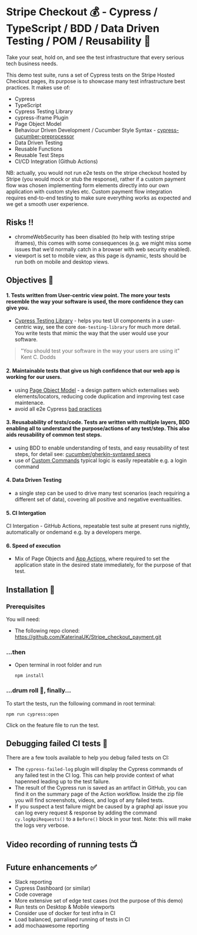 # Stripe Checkout  :moneybag: - Cypress / TypeScript / BDD / Data Driven Testing / POM / Reusability  :rocket:

Take your seat, hold on, and see the test infrastructure that every serious tech business needs.

This demo test suite, runs a set of Cypress tests on the Stripe Hosted Checkout pages, its purpose is to showcase many test infrastructure best practices. It makes use of:

- Cypress
- TypeScript
- Cypress Testing Library
- cypress-iframe Plugin
- Page Object Model
- Behaviour Driven Development / Cucumber Style Syntax - [cypress-cucumber-preprocessor](https://github.com/badeball/cypress-cucumber-preprocessor)
- Data Driven Testing
- Reusable Functions
- Reusable Test Steps
- CI/CD Integration (Github Actions)

NB: actually, you would not run e2e tests on the stripe checkout hosted by Stripe (you would mock or stub the response), rather if a custom payment flow was chosen implementing form elements directly into our own application with custom styles etc. Custom payment flow integration requires end-to-end testing to make sure everything works as expected and we get a smooth user experience.

## Risks  :bangbang:

- chromeWebSecurity has been disabled (to help with testing stripe iframes), this comes with some consequences (e.g. we might miss some issues that we’d normally catch in a browser with web security enabled).
- viewport is set to mobile view, as this page is dynamic, tests should be run both on mobile and desktop views.

## Objectives  :open_book:
#### 1. Tests written from User-centric view point. The more your tests resemble the way your software is used, the more confidence they can give you.
  - [Cypress Testing Library](https://testing-library.com/docs/cypress-testing-library/intro) - helps you test UI components in a user-centric way, see the core `dom-testing-library` for much more detail. You write tests that mimic the way that the user would use your software.

   > "You should test your software in the way your users are using it" Kent C. Dodds

#### 2. Maintainable tests that give us high confidence that our web app is working for our users.
- using [Page Object Model](https://medium.com/nerd-for-tech/cypress-page-object-model-953791736972) - a design pattern which externalises web elements/locators, reducing code duplication and improving test case maintenace.
- avoid all e2e Cypress [bad practices](https://docs.cypress.io/guides/references/best-practices)

#### 3. Reusabability of tests/code. Tests are written with multiple layers, BDD enabling all to understand the purpose/actions of any test/step. This also aids reusability of common test steps.
- using BDD to enable understanding of tests, and easy reusability of test steps, for detail see: [cucumber/gherkin-syntaxed specs](https://www.npmjs.com/package/cypress-cucumber-preprocessor)
- use of [Custom Commands](https://docs.cypress.io/api/cypress-api/custom-commands#Syntax) typical logic is easily repeatable e.g. a login command

#### 4. Data Driven Testing
- a single step can be used to drive many test scenarios (each requiring a different set of data), covering all positive and negative eventualities.

#### 5. CI Intergation
CI Intergation - GitHub Actions, repeatable test suite at present runs nightly, automatically or ondemand e.g. by a developers merge.

#### 6. Speed of execution
- Mix of Page Objects and [App Actions](https://applitools.com/blog/page-objects-app-actions-cypress/), where required to set the application state in the desired state immediately, for the purpose of that test.

## Installation  :safety_vest:
### Prerequisites

You will need:

- The following repo cloned: https://github.com/KaterinaUK/Stripe_checkout_payment.git

### ...then

- Open terminal in root folder and run 

   `npm install`

### ...drum roll  :drum:, finally...

To start the tests, run the following command in root terminal:

   `npm run cypress:open`

Click on the feature file to run the test.

## Debugging failed CI tests  :bug:

There are a few tools available to help you debug failed tests on CI:

- The `cypress-failed-log` plugin will display the Cypress commands of any failed test in the CI log. This can help provide context of what hapenned leading up to the test failure.
- The result of the Cypress run is saved as an artifact in GitHub, you can find it on the summary page of the Action workflow. Inside the zip file you will find screenshots, videos, and logs of any failed tests.
- If you suspect a test failure might be caused by a graphql api issue you can log every request & response by adding the command `cy.logApiRequests()` to a `Before()` block in your test. Note: this will make the logs very verbose.

## Video recording of running tests  :tv:


## Future enhancements  :white_check_mark:

- Slack reporting
- Cypress Dashboard (or similar)
- Code coverage
- More extensive set of edge test cases (not the purpose of this demo)
- Run tests on Desktop & Mobile viewports
- Consider use of docker for test infra in CI
- Load balanced, parralised running of tests in CI
- add mochaawesome reporting


